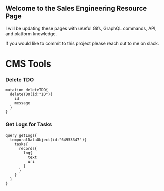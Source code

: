 ## Welcome to the Sales Engineering Resource Page
I will be updating these pages with useful Gifs, GraphQL commands, API, and platform knowledge. 

If you would like to commit to this project please reach out to me on slack. 


# CMS Tools

### Delete TDO
```
mutation deleteTDO{
  deleteTDO(id:"ID"){
    id
    message
  }
}
  ```
### Get Logs for Tasks
```
query getLogs{
  temporalDataObject(id:"64953347"){
    tasks{
      records{
        log{
          text
          uri
        }
      }
    }
  }
}
```
